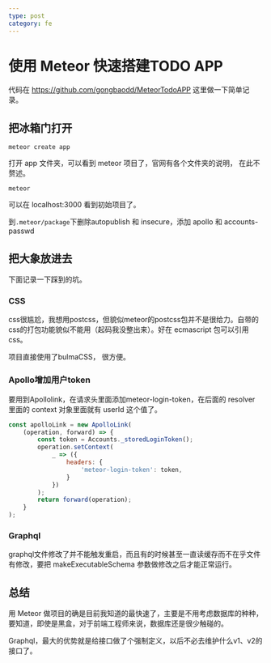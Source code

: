 ```yaml
---
type: post
category: fe
---
```

# 使用 Meteor 快速搭建TODO APP

代码在 https://github.com/gongbaodd/MeteorTodoAPP 这里做一下简单记录。

## 把冰箱门打开

```shell
meteor create app
```

打开 app 文件夹，可以看到 meteor 项目了，官网有各个文件夹的说明， 在此不赘述。

```shell
meteor
```

可以在 localhost:3000 看到初始项目了。

到```.meteor/package```下删除autopublish 和 insecure，添加 apollo 和 accounts-passwd

## 把大象放进去

下面记录一下踩到的坑。

### CSS

css很尴尬，我想用postcss，但貌似meteor的postcss包并不是很给力。自带的css的打包功能貌似不能用（起码我没整出来）。好在 ecmascript 包可以引用 css。

项目直接使用了bulmaCSS， 很方便。

### Apollo增加用户token

要用到Apollolink，在请求头里面添加meteor-login-token，在后面的 resolver 里面的 context 对象里面就有 userId 这个值了。

```JavaScript
const apolloLink = new ApolloLink(
    (operation, forward) => {
        const token = Accounts._storedLoginToken();
        operation.setContext(
            _ => ({
                headers: {
                    'meteor-login-token': token,
                }
            })
        );
        return forward(operation);
    }
);
```

### Graphql

graphql文件修改了并不能触发重启，而且有的时候甚至一直读缓存而不在乎文件有修改，要把 makeExecutableSchema 参数做修改之后才能正常运行。

## 总结

用 Meteor 做项目的确是目前我知道的最快速了，主要是不用考虑数据库的种种，要知道，即使是黑盒，对于前端工程师来说，数据库还是很少触碰的。

Graphql，最大的优势就是给接口做了个强制定义，以后不必去维护什么v1、v2的接口了。

